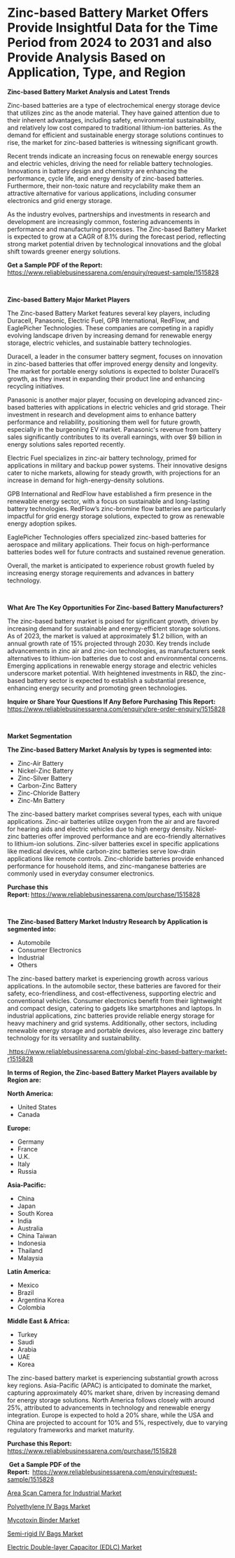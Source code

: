<p><h1>Zinc-based Battery Market Offers Provide Insightful Data for the Time Period from 2024 to 2031 and also Provide Analysis Based on Application, Type, and Region</h1></p><p><strong>Zinc-based Battery Market Analysis and Latest Trends</strong></p>
<p><p>Zinc-based batteries are a type of electrochemical energy storage device that utilizes zinc as the anode material. They have gained attention due to their inherent advantages, including safety, environmental sustainability, and relatively low cost compared to traditional lithium-ion batteries. As the demand for efficient and sustainable energy storage solutions continues to rise, the market for zinc-based batteries is witnessing significant growth.</p><p>Recent trends indicate an increasing focus on renewable energy sources and electric vehicles, driving the need for reliable battery technologies. Innovations in battery design and chemistry are enhancing the performance, cycle life, and energy density of zinc-based batteries. Furthermore, their non-toxic nature and recyclability make them an attractive alternative for various applications, including consumer electronics and grid energy storage.</p><p>As the industry evolves, partnerships and investments in research and development are increasingly common, fostering advancements in performance and manufacturing processes. The Zinc-based Battery Market is expected to grow at a CAGR of 8.1% during the forecast period, reflecting strong market potential driven by technological innovations and the global shift towards greener energy solutions.</p></p>
<p><strong>Get a Sample PDF of the Report:&nbsp;</strong> <a href="https://www.reliablebusinessarena.com/enquiry/request-sample/1515828?utm_campaign=1685&utm_medium=2&utm_source=Github&utm_content=ia&utm_term=27102024&utm_id=zinc-based-battery">https://www.reliablebusinessarena.com/enquiry/request-sample/1515828</a></p>
<p>&nbsp;</p>
<p><strong>Zinc-based Battery Major Market Players</strong></p>
<p><p>The Zinc-based Battery Market features several key players, including Duracell, Panasonic, Electric Fuel, GPB International, RedFlow, and EaglePicher Technologies. These companies are competing in a rapidly evolving landscape driven by increasing demand for renewable energy storage, electric vehicles, and sustainable battery technologies.</p><p>Duracell, a leader in the consumer battery segment, focuses on innovation in zinc-based batteries that offer improved energy density and longevity. The market for portable energy solutions is expected to bolster Duracell’s growth, as they invest in expanding their product line and enhancing recycling initiatives.</p><p>Panasonic is another major player, focusing on developing advanced zinc-based batteries with applications in electric vehicles and grid storage. Their investment in research and development aims to enhance battery performance and reliability, positioning them well for future growth, especially in the burgeoning EV market. Panasonic's revenue from battery sales significantly contributes to its overall earnings, with over $9 billion in energy solutions sales reported recently.</p><p>Electric Fuel specializes in zinc-air battery technology, primed for applications in military and backup power systems. Their innovative designs cater to niche markets, allowing for steady growth, with projections for an increase in demand for high-energy-density solutions.</p><p>GPB International and RedFlow have established a firm presence in the renewable energy sector, with a focus on sustainable and long-lasting battery technologies. RedFlow’s zinc-bromine flow batteries are particularly impactful for grid energy storage solutions, expected to grow as renewable energy adoption spikes.</p><p>EaglePicher Technologies offers specialized zinc-based batteries for aerospace and military applications. Their focus on high-performance batteries bodes well for future contracts and sustained revenue generation.</p><p>Overall, the market is anticipated to experience robust growth fueled by increasing energy storage requirements and advances in battery technology.</p></p>
<p>&nbsp;</p>
<p><strong>What Are The Key Opportunities For Zinc-based Battery Manufacturers?</strong></p>
<p><p>The zinc-based battery market is poised for significant growth, driven by increasing demand for sustainable and energy-efficient storage solutions. As of 2023, the market is valued at approximately $1.2 billion, with an annual growth rate of 15% projected through 2030. Key trends include advancements in zinc air and zinc-ion technologies, as manufacturers seek alternatives to lithium-ion batteries due to cost and environmental concerns. Emerging applications in renewable energy storage and electric vehicles underscore market potential. With heightened investments in R&D, the zinc-based battery sector is expected to establish a substantial presence, enhancing energy security and promoting green technologies.</p></p>
<p><strong>Inquire or Share Your Questions If Any Before Purchasing This Report:</strong> <a href="https://www.reliablebusinessarena.com/enquiry/pre-order-enquiry/1515828?utm_campaign=1685&utm_medium=2&utm_source=Github&utm_content=ia&utm_term=27102024&utm_id=zinc-based-battery">https://www.reliablebusinessarena.com/enquiry/pre-order-enquiry/1515828</a></p>
<p>&nbsp;</p>
<p><strong>Market Segmentation</strong></p>
<p><strong>The Zinc-based Battery Market Analysis by types is segmented into:</strong></p>
<p><ul><li>Zinc-Air Battery</li><li>Nickel-Zinc Battery</li><li>Zinc-Silver Battery</li><li>Carbon-Zinc Battery</li><li>Zinc-Chloride Battery</li><li>Zinc-Mn Battery</li></ul></p>
<p><p>The zinc-based battery market comprises several types, each with unique applications. Zinc-air batteries utilize oxygen from the air and are favored for hearing aids and electric vehicles due to high energy density. Nickel-zinc batteries offer improved performance and are eco-friendly alternatives to lithium-ion solutions. Zinc-silver batteries excel in specific applications like medical devices, while carbon-zinc batteries serve low-drain applications like remote controls. Zinc-chloride batteries provide enhanced performance for household items, and zinc-manganese batteries are commonly used in everyday consumer electronics.</p></p>
<p><strong>Purchase this Report:&nbsp;</strong><a href="https://www.reliablebusinessarena.com/purchase/1515828?utm_campaign=1685&utm_medium=2&utm_source=Github&utm_content=ia&utm_term=27102024&utm_id=zinc-based-battery">https://www.reliablebusinessarena.com/purchase/1515828</a></p>
<p>&nbsp;</p>
<p><strong>The Zinc-based Battery Market Industry Research by Application is segmented into:</strong></p>
<p><ul><li>Automobile</li><li>Consumer Electronics</li><li>Industrial</li><li>Others</li></ul></p>
<p><p>The zinc-based battery market is experiencing growth across various applications. In the automobile sector, these batteries are favored for their safety, eco-friendliness, and cost-effectiveness, supporting electric and conventional vehicles. Consumer electronics benefit from their lightweight and compact design, catering to gadgets like smartphones and laptops. In industrial applications, zinc batteries provide reliable energy storage for heavy machinery and grid systems. Additionally, other sectors, including renewable energy storage and portable devices, also leverage zinc battery technology for its versatility and sustainability.</p></p>
<p><a href="https://www.reliablebusinessarena.com/global-zinc-based-battery-market-r1515828?utm_campaign=1685&utm_medium=2&utm_source=Github&utm_content=ia&utm_term=27102024&utm_id=zinc-based-battery">&nbsp;https://www.reliablebusinessarena.com/global-zinc-based-battery-market-r1515828</a></p>
<p><strong>In terms of Region, the Zinc-based Battery Market Players available by Region are:</strong></p>
<p>
    <p> <strong> North America: </strong>
        <ul>
            <li>United States</li>
            <li>Canada</li>
        </ul>
        </p> 
    <p> <strong> Europe: </strong>
        <ul>
            <li>Germany</li>
            <li>France</li>
            <li>U.K.</li>
            <li>Italy</li>
            <li>Russia</li>
        </ul>
        </p> 
    <p> <strong> Asia-Pacific: </strong>
        <ul>
            <li>China</li>
            <li>Japan</li>
            <li>South Korea</li>
            <li>India</li>
            <li>Australia</li>
            <li>China Taiwan</li>
            <li>Indonesia</li>
            <li>Thailand</li>
            <li>Malaysia</li>
        </ul>
        </p> 
    <p> <strong> Latin America: </strong>
        <ul>
            <li>Mexico</li>
            <li>Brazil</li>
            <li>Argentina Korea</li>
            <li>Colombia</li>
        </ul>
        </p> 
    <p> <strong> Middle East & Africa: </strong>
        <ul>
            <li>Turkey</li>
            <li>Saudi</li>
            <li>Arabia</li>
            <li>UAE</li>
            <li>Korea</li>
        </ul>
    </p>
    </p>
<p><p>The zinc-based battery market is experiencing substantial growth across key regions. Asia-Pacific (APAC) is anticipated to dominate the market, capturing approximately 40% market share, driven by increasing demand for energy storage solutions. North America follows closely with around 25%, attributed to advancements in technology and renewable energy integration. Europe is expected to hold a 20% share, while the USA and China are projected to account for 10% and 5%, respectively, due to varying regulatory frameworks and market maturity.</p></p>
<p><strong>Purchase this Report: </strong><a href="https://www.reliablebusinessarena.com/purchase/1515828?utm_campaign=1685&utm_medium=2&utm_source=Github&utm_content=ia&utm_term=27102024&utm_id=zinc-based-battery">https://www.reliablebusinessarena.com/purchase/1515828</a></p>
<p>&nbsp;<strong>Get a Sample PDF of the Report:&nbsp;&nbsp;</strong><a href="https://www.reliablebusinessarena.com/enquiry/request-sample/1515828?utm_campaign=1685&utm_medium=2&utm_source=Github&utm_content=ia&utm_term=27102024&utm_id=zinc-based-battery">https://www.reliablebusinessarena.com/enquiry/request-sample/1515828</a></p>
<p><strong></strong></p>
<p><p><a href="https://www.linkedin.com/pulse/area-scan-camera-industrial-market-regional-outlook-competition-v2fkc?utm_campaign=1685&utm_medium=2&utm_source=Github&utm_content=ia&utm_term=27102024&utm_id=zinc-based-battery">Area Scan Camera for Industrial Market</a></p><p><a href="https://www.linkedin.com/pulse/polyethylene-iv-bags-market-evolution-future-outlook-forecasting-bnrxe?utm_campaign=1685&utm_medium=2&utm_source=Github&utm_content=ia&utm_term=27102024&utm_id=zinc-based-battery">Polyethylene IV Bags Market</a></p><p><a href="https://www.linkedin.com/pulse/mycotoxin-binder-market-size-share-growth-analysis-type-application-7file?utm_campaign=1685&utm_medium=2&utm_source=Github&utm_content=ia&utm_term=27102024&utm_id=zinc-based-battery">Mycotoxin Binder Market</a></p><p><a href="https://www.linkedin.com/pulse/global-perspectives-semi-rigid-iv-bags-market-trends-challenges-5igxe?utm_campaign=1685&utm_medium=2&utm_source=Github&utm_content=ia&utm_term=27102024&utm_id=zinc-based-battery">Semi-rigid IV Bags Market</a></p><p><a href="https://www.linkedin.com/pulse/analyzing-global-electric-double-layer-capacitor-edlc-market-growth-zd51c?utm_campaign=1685&utm_medium=2&utm_source=Github&utm_content=ia&utm_term=27102024&utm_id=zinc-based-battery">Electric Double-layer Capacitor (EDLC) Market</a></p></p>